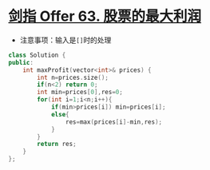 # [剑指 Offer 63. 股票的最大利润](https://leetcode-cn.com/problems/gu-piao-de-zui-da-li-run-lcof/)

+ 注意事项：输入是`[]`时的处理

```cpp
class Solution {
public:
    int maxProfit(vector<int>& prices) {
        int n=prices.size();
        if(n<2) return 0;
        int min=prices[0],res=0;
        for(int i=1;i<n;i++){
            if(min>prices[i]) min=prices[i];
            else{
                res=max(prices[i]-min,res);
            }
        }
        return res;
    }
};
```
